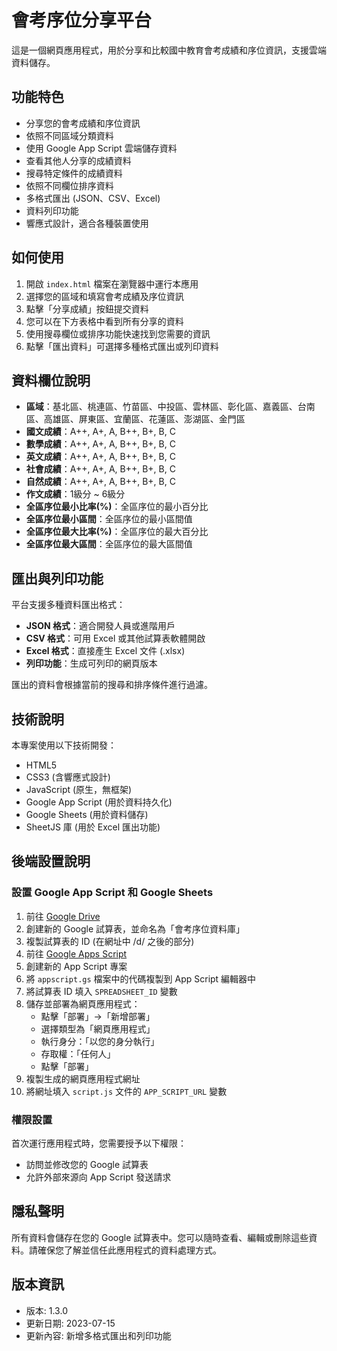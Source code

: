 # 會考序位分享平台

這是一個網頁應用程式，用於分享和比較國中教育會考成績和序位資訊，支援雲端資料儲存。

## 功能特色

- 分享您的會考成績和序位資訊
- 依照不同區域分類資料
- 使用 Google App Script 雲端儲存資料
- 查看其他人分享的成績資料
- 搜尋特定條件的成績資料
- 依照不同欄位排序資料
- 多格式匯出 (JSON、CSV、Excel)
- 資料列印功能
- 響應式設計，適合各種裝置使用

## 如何使用

1. 開啟 `index.html` 檔案在瀏覽器中運行本應用
2. 選擇您的區域和填寫會考成績及序位資訊
3. 點擊「分享成績」按鈕提交資料
4. 您可以在下方表格中看到所有分享的資料
5. 使用搜尋欄位或排序功能快速找到您需要的資訊
6. 點擊「匯出資料」可選擇多種格式匯出或列印資料

## 資料欄位說明

- **區域**：基北區、桃連區、竹苗區、中投區、雲林區、彰化區、嘉義區、台南區、高雄區、屏東區、宜蘭區、花蓮區、澎湖區、金門區
- **國文成績**：A++, A+, A, B++, B+, B, C
- **數學成績**：A++, A+, A, B++, B+, B, C
- **英文成績**：A++, A+, A, B++, B+, B, C
- **社會成績**：A++, A+, A, B++, B+, B, C
- **自然成績**：A++, A+, A, B++, B+, B, C
- **作文成績**：1級分 ~ 6級分
- **全區序位最小比率(%)**：全區序位的最小百分比
- **全區序位最小區間**：全區序位的最小區間值
- **全區序位最大比率(%)**：全區序位的最大百分比
- **全區序位最大區間**：全區序位的最大區間值

## 匯出與列印功能

平台支援多種資料匯出格式：

- **JSON 格式**：適合開發人員或進階用戶
- **CSV 格式**：可用 Excel 或其他試算表軟體開啟
- **Excel 格式**：直接產生 Excel 文件 (.xlsx)
- **列印功能**：生成可列印的網頁版本

匯出的資料會根據當前的搜尋和排序條件進行過濾。

## 技術說明

本專案使用以下技術開發：
- HTML5
- CSS3 (含響應式設計)
- JavaScript (原生，無框架)
- Google App Script (用於資料持久化)
- Google Sheets (用於資料儲存)
- SheetJS 庫 (用於 Excel 匯出功能)

## 後端設置說明

### 設置 Google App Script 和 Google Sheets

1. 前往 [Google Drive](https://drive.google.com)
2. 創建新的 Google 試算表，並命名為「會考序位資料庫」
3. 複製試算表的 ID (在網址中 /d/ 之後的部分)
4. 前往 [Google Apps Script](https://script.google.com)
5. 創建新的 App Script 專案
6. 將 `appscript.gs` 檔案中的代碼複製到 App Script 編輯器中
7. 將試算表 ID 填入 `SPREADSHEET_ID` 變數
8. 儲存並部署為網頁應用程式：
   - 點擊「部署」→「新增部署」
   - 選擇類型為「網頁應用程式」
   - 執行身分：「以您的身分執行」
   - 存取權：「任何人」
   - 點擊「部署」
9. 複製生成的網頁應用程式網址
10. 將網址填入 `script.js` 文件的 `APP_SCRIPT_URL` 變數

### 權限設置

首次運行應用程式時，您需要授予以下權限：
- 訪問並修改您的 Google 試算表
- 允許外部來源向 App Script 發送請求

## 隱私聲明

所有資料會儲存在您的 Google 試算表中。您可以隨時查看、編輯或刪除這些資料。請確保您了解並信任此應用程式的資料處理方式。

## 版本資訊

- 版本: 1.3.0
- 更新日期: 2023-07-15
- 更新內容: 新增多格式匯出和列印功能 